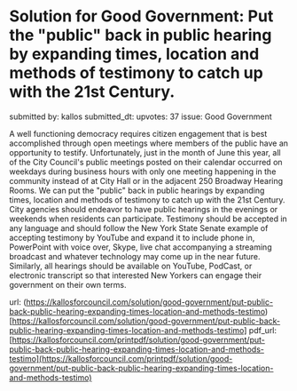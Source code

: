 # Solution for Good Government: Put the "public" back in public hearing by expanding times, location and methods of testimony to catch up with the 21st Century. #

submitted by: kallos
submitted_dt: 
upvotes: 37
issue: Good Government

A well functioning democracy requires citizen engagement that is best accomplished through open meetings where members of the public have an opportunity to testify. Unfortunately, just in the month of June this year, all of the City Council's public meetings posted on their calendar occurred on weekdays during business hours with only one meeting happening in the community instead of at City Hall or in the adjacent 250 Broadway Hearing Rooms. We can put the "public" back in public hearings by expanding times, location and methods of testimony to catch up with the 21st Century. City agencies should endeavor to have public hearings in the evenings or weekends when residents can participate. Testimony should be accepted in any language and should follow the New York State Senate example of accepting testimony by YouTube and expand it to include phone in, PowerPoint with voice over, Skype, live chat accompanying a streaming broadcast and whatever technology may come up in the near future. Similarly, all hearings should be available on YouTube, PodCast, or electronic transcript so that interested New Yorkers can engage their government on their own terms.

url: (https://kallosforcouncil.com/solution/good-government/put-public-back-public-hearing-expanding-times-location-and-methods-testimo)[https://kallosforcouncil.com/solution/good-government/put-public-back-public-hearing-expanding-times-location-and-methods-testimo]
pdf_url: [https://kallosforcouncil.com/printpdf/solution/good-government/put-public-back-public-hearing-expanding-times-location-and-methods-testimo](https://kallosforcouncil.com/printpdf/solution/good-government/put-public-back-public-hearing-expanding-times-location-and-methods-testimo)